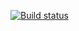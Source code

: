 [![Build status](https://ci.appveyor.com/api/projects/status/oi60v35to7kjbi4y?svg=true)](https://ci.appveyor.com/project/Azazellamps/project)